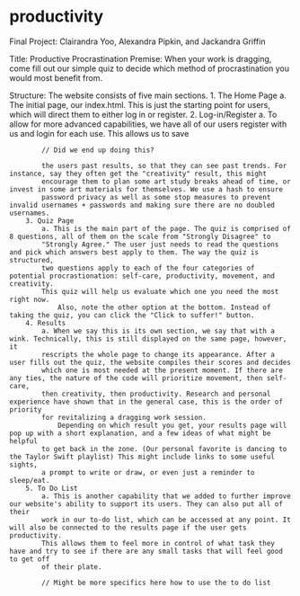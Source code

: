 # productivity
Final Project: Clairandra Yoo, Alexandra Pipkin, and Jackandra Griffin

Title: Productive Procrastination
Premise: When your work is dragging, come fill out our simple quiz to decide which method of procrastination you would most benefit from.

Structure: The website consists of five main sections.
        1. The Home Page
            a. The initial page, our index.html. This is just the starting point for users, which will direct them to either log in or register.
        2. Log-in/Register
            a. To allow for more advanced capabilities, we have all of our users register with us and login for each use. This allows us to save 
            
            // Did we end up doing this?

            the users past results, so that they can see past trends. For instance, say they often get the "creativity" result, this might 
            encourage them to plan some art study breaks ahead of time, or invest in some art materials for themselves. We use a hash to ensure
            password privacy as well as some stop measures to prevent invalid usernames + passwords and making sure there are no doubled usernames.
        3. Quiz Page
            a. This is the main part of the page. The quiz is comprised of 8 questions, all of them on the scale from "Strongly Disagree" to 
            "Strongly Agree." The user just needs to read the questions and pick which answers best apply to them. The way the quiz is structured,
            two questions apply to each of the four categories of potential procrastionation: self-care, productivity, movement, and creativity. 
            This quiz will help us evaluate which one you need the most right now.
                Also, note the other option at the bottom. Instead of taking the quiz, you can click the "Click to suffer!" button. 
        4. Results
            a. When we say this is its own section, we say that with a wink. Technically, this is still displayed on the same page, however, it 
            rescripts the whole page to change its appearance. After a user fills out the quiz, the website compiles their scores and decides 
            which one is most needed at the present moment. If there are any ties, the nature of the code will prioritize movement, then self-care,
            then creativity, then productivity. Research and personal experience have shown that in the general case, this is the order of priority
            for revitalizing a dragging work session.
                Depending on which result you get, your results page will pop up with a short explanation, and a few ideas of what might be helpful 
            to get back in the zone. (Our personal favorite is dancing to the Taylor Swift playlist) This might include links to some useful sights,
            a prompt to write or draw, or even just a reminder to sleep/eat. 
        5. To Do List
            a. This is another capability that we added to further improve our website's ability to support its users. They can also put all of their
            work in our to-do list, which can be accessed at any point. It will also be connected to the results page if the user gets productivity. 
            This allows them to feel more in control of what task they have and try to see if there are any small tasks that will feel good to get off
            of their plate. 

            // Might be more specifics here how to use the to do list